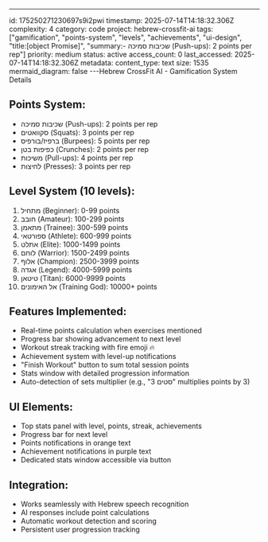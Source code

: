 ---
id: 175250271230697s9i2pwi
timestamp: 2025-07-14T14:18:32.306Z
complexity: 4
category: code
project: hebrew-crossfit-ai
tags: ["gamification", "points-system", "levels", "achievements", "ui-design", "title:[object Promise]", "summary:- שכיבות סמיכה (Push-ups): 2 points per rep"]
priority: medium
status: active
access_count: 0
last_accessed: 2025-07-14T14:18:32.306Z
metadata:
  content_type: text
  size: 1535
  mermaid_diagram: false
---Hebrew CrossFit AI - Gamification System Details

## Points System:
- שכיבות סמיכה (Push-ups): 2 points per rep
- סקוואטים (Squats): 3 points per rep  
- ברפיז/בורפיס (Burpees): 5 points per rep
- כפיפות בטן (Crunches): 2 points per rep
- משיכות (Pull-ups): 4 points per rep
- לחיצות (Presses): 3 points per rep

## Level System (10 levels):
1. מתחיל (Beginner): 0-99 points
2. חובב (Amateur): 100-299 points
3. מתאמן (Trainee): 300-599 points
4. ספורטאי (Athlete): 600-999 points
5. אתלט (Elite): 1000-1499 points
6. לוחם (Warrior): 1500-2499 points
7. אלוף (Champion): 2500-3999 points
8. אגדה (Legend): 4000-5999 points
9. טיטאן (Titan): 6000-9999 points
10. אל האימונים (Training God): 10000+ points

## Features Implemented:
- Real-time points calculation when exercises mentioned
- Progress bar showing advancement to next level
- Workout streak tracking with fire emoji 🔥
- Achievement system with level-up notifications
- "Finish Workout" button to sum total session points
- Stats window with detailed progression information
- Auto-detection of sets multiplier (e.g., "3 סטים" multiplies points by 3)

## UI Elements:
- Top stats panel with level, points, streak, achievements
- Progress bar for next level
- Points notifications in orange text
- Achievement notifications in purple text
- Dedicated stats window accessible via button

## Integration:
- Works seamlessly with Hebrew speech recognition
- AI responses include point calculations
- Automatic workout detection and scoring
- Persistent user progression tracking